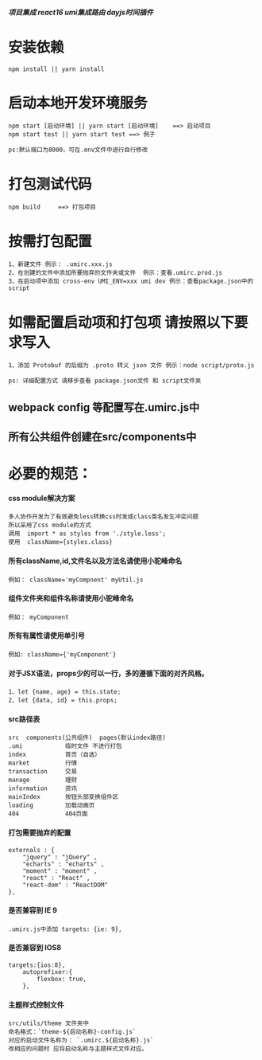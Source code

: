 ﻿##### 项目集成 react16 umi集成路由 dayjs时间插件

# 安装依赖

    npm install || yarn install

# 启动本地开发环境服务

    npm start [启动环境] || yarn start [启动环境]    ==> 启动项目
    npm start test || yarn start test ==> 例子
    
    ps:默认端口为8000，可在.env文件中进行自行修改
    
# 打包测试代码

    npm build     ==> 打包项目
    
    
# 按需打包配置

    1、新建文件 例示： .umirc.xxx.js
    2、在创建的文件中添加所要抛弃的文件夹或文件  例示：查看.umirc.prod.js
    3、在启动项中添加 cross-env UMI_ENV=xxx umi dev 例示：查看package.json中的script
    
# 如需配置启动项和打包项 请按照以下要求写入
    
    1、添加 Protobuf 的后缀为 .proto 转义 json 文件 例示：node script/proto.js
    
    ps: 详细配置方式 请移步查看 package.json文件 和 script文件夹

## webpack config 等配置写在.umirc.js中

## 所有公共组件创建在src/components中

# 必要的规范：
#### css module解决方案

    多人协作开发为了有效避免less转换css时发成class类名发生冲突问题
    所以采用了css module的方式
    调用  import * as styles from './style.less';
    使用  className={styles.class}

#### 所有className,id,文件名以及方法名请使用小驼峰命名
    例如： className='myCompnent' myUtil.js
          
#### 组件文件夹和组件名称请使用小驼峰命名

    例如： myComponent

#### 所有有属性请使用单引号

    例如: className={'myComponent'}
    
#### 对于JSX语法，props少的可以一行，多的遵循下面的对齐风格。
    
    1、let {name, age} = this.state;
    2、let {data, id} = this.props;


#### src路径表

    src  components(公共组件)  pages(默认index路径)
    .umi            临时文件 不进行打包
    index           首页（自选）
    market          行情
    transaction     交易
    manage          理财 
    information     资讯
    mainIndex       按钮头部变换组件区
    loading         加载动画页
    404             404页面

#### 打包需要抛弃的配置

    externals : {
        "jquery" : "jQuery" ,
        "echarts" : "echarts" ,
        "moment" : "moment" ,
        "react" : "React" ,
        "react-dom" : "ReactDOM"
    },
    
#### 是否兼容到 IE 9
    
    .umirc.js中添加 targets: {ie: 9},
    
#### 是否兼容到 IOS8

    targets:{ios:8},
        autoprefixer:{
            flexbox: true,
        },

#### 主题样式控制文件

    src/utils/theme 文件夹中
    命名格式：`theme-${启动名称}-config.js`
    对应的启动文件名称为： `.umirc.${启动名称}.js`
    改相应的问题时 应将启动名称与主题样式文件对应。

